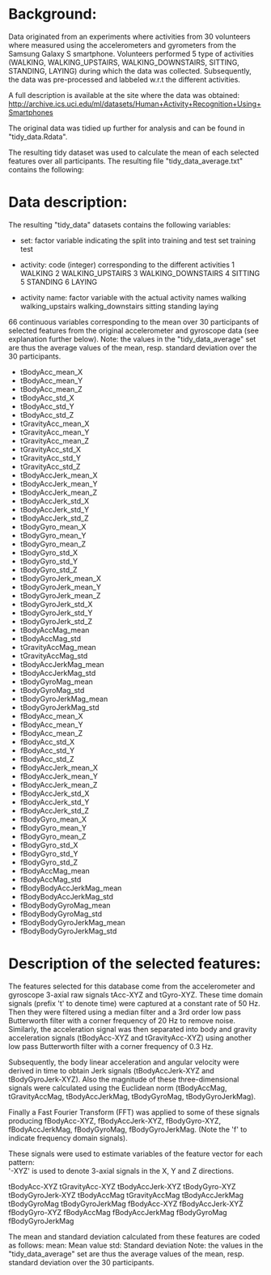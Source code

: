 Background:
==========
Data originated from an experiments where activities from 30 volunteers where measured using the accelerometers and gyrometers from the Samsung Galaxy S smartphone. 
Volunteers performed 5 type of activities (WALKING, WALKING_UPSTAIRS, WALKING_DOWNSTAIRS, SITTING, STANDING, LAYING) during which the data was collected.
Subsequently, the data was pre-processed and labbeled w.r.t the different activities.

A full description is available at the site where the data was obtained:
http://archive.ics.uci.edu/ml/datasets/Human+Activity+Recognition+Using+Smartphones 

The original data was tidied up further for analysis and can be found in "tidy_data.Rdata".

The resulting tidy dataset was used to calculate the mean of each selected features over all participants.
The resulting file "tidy_data_average.txt" contains the following:


Data description:
================
The resulting "tidy_data" datasets contains the following variables:
- set: factor variable indicating the split into training and test set
	training
	test
	
- activity: code (integer) corresponding to the different activities
	1 WALKING
	2 WALKING_UPSTAIRS
	3 WALKING_DOWNSTAIRS
	4 SITTING
	5 STANDING
	6 LAYING

- activity name: factor variable with the actual activity names
	walking
	walking_upstairs
	walking_downstairs
	sitting
	standing
	laying
	
66 continuous variables corresponding to the mean over 30 participants of selected features from the original accelerometer and gyroscope data (see explanation further below).
Note: the values in the "tidy_data_average" set are thus the average values of the mean, resp. standard deviation over the 30 participants.
- tBodyAcc_mean_X          
- tBodyAcc_mean_Y           
- tBodyAcc_mean_Z           
- tBodyAcc_std_X            
- tBodyAcc_std_Y           
- tBodyAcc_std_Z           
- tGravityAcc_mean_X        
- tGravityAcc_mean_Y        
- tGravityAcc_mean_Z        
- tGravityAcc_std_X         
- tGravityAcc_std_Y        
- tGravityAcc_std_Z         
- tBodyAccJerk_mean_X       
- tBodyAccJerk_mean_Y       
- tBodyAccJerk_mean_Z       
- tBodyAccJerk_std_X       
- tBodyAccJerk_std_Y       
- tBodyAccJerk_std_Z        
- tBodyGyro_mean_X          
- tBodyGyro_mean_Y          
- tBodyGyro_mean_Z         
- tBodyGyro_std_X          
- tBodyGyro_std_Y           
- tBodyGyro_std_Z           
- tBodyGyroJerk_mean_X      
- tBodyGyroJerk_mean_Y     
- tBodyGyroJerk_mean_Z      
- tBodyGyroJerk_std_X       
- tBodyGyroJerk_std_Y       
- tBodyGyroJerk_std_Z       
- tBodyAccMag_mean         
- tBodyAccMag_std           
- tGravityAccMag_mean       
- tGravityAccMag_std        
- tBodyAccJerkMag_mean      
- tBodyAccJerkMag_std      
- tBodyGyroMag_mean         
- tBodyGyroMag_std          
- tBodyGyroJerkMag_mean     
- tBodyGyroJerkMag_std      
- fBodyAcc_mean_X          
- fBodyAcc_mean_Y           
- fBodyAcc_mean_Z           
- fBodyAcc_std_X            
- fBodyAcc_std_Y            
- fBodyAcc_std_Z           
- fBodyAccJerk_mean_X       
- fBodyAccJerk_mean_Y       
- fBodyAccJerk_mean_Z       
- fBodyAccJerk_std_X        
- fBodyAccJerk_std_Y       
- fBodyAccJerk_std_Z        
- fBodyGyro_mean_X          
- fBodyGyro_mean_Y          
- fBodyGyro_mean_Z          
- fBodyGyro_std_X          
- fBodyGyro_std_Y           
- fBodyGyro_std_Z           
- fBodyAccMag_mean          
- fBodyAccMag_std           
- fBodyBodyAccJerkMag_mean 
- fBodyBodyAccJerkMag_std   
- fBodyBodyGyroMag_mean     
- fBodyBodyGyroMag_std      
- fBodyBodyGyroJerkMag_mean 
- fBodyBodyGyroJerkMag_std

Description of the selected features:
====================================
The features selected for this database come from the accelerometer and gyroscope 3-axial raw signals tAcc-XYZ and tGyro-XYZ. 
These time domain signals (prefix 't' to denote time) were captured at a constant rate of 50 Hz. 
Then they were filtered using a median filter and a 3rd order low pass Butterworth filter with a corner frequency of 20 Hz to remove noise. 
Similarly, the acceleration signal was then separated into body and gravity acceleration signals (tBodyAcc-XYZ and tGravityAcc-XYZ) using another low pass Butterworth filter 
with a corner frequency of 0.3 Hz. 

Subsequently, the body linear acceleration and angular velocity were derived in time to obtain Jerk signals (tBodyAccJerk-XYZ and tBodyGyroJerk-XYZ). 
Also the magnitude of these three-dimensional signals were calculated using the Euclidean norm (tBodyAccMag, tGravityAccMag, tBodyAccJerkMag, tBodyGyroMag, tBodyGyroJerkMag). 

Finally a Fast Fourier Transform (FFT) was applied to some of these signals producing fBodyAcc-XYZ, fBodyAccJerk-XYZ, fBodyGyro-XYZ, fBodyAccJerkMag, fBodyGyroMag, fBodyGyroJerkMag. 
(Note the 'f' to indicate frequency domain signals). 

These signals were used to estimate variables of the feature vector for each pattern:  
'-XYZ' is used to denote 3-axial signals in the X, Y and Z directions.

tBodyAcc-XYZ
tGravityAcc-XYZ
tBodyAccJerk-XYZ
tBodyGyro-XYZ
tBodyGyroJerk-XYZ
tBodyAccMag
tGravityAccMag
tBodyAccJerkMag
tBodyGyroMag
tBodyGyroJerkMag
fBodyAcc-XYZ
fBodyAccJerk-XYZ
fBodyGyro-XYZ
fBodyAccMag
fBodyAccJerkMag
fBodyGyroMag
fBodyGyroJerkMag

The mean and standard deviation calculated from these features are coded as follows:
mean: Mean value
std: Standard deviation
Note: the values in the "tidy_data_average" set are thus the average values of the mean, resp. standard deviation over the 30 participants.

